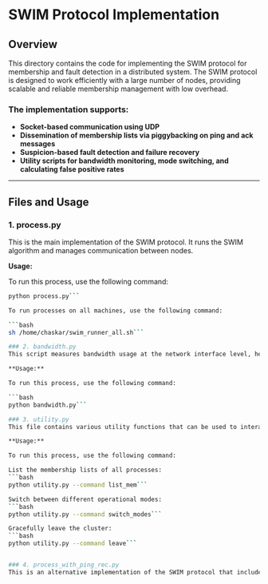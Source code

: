 # SWIM Protocol Implementation

## Overview

This directory contains the code for implementing the SWIM protocol for membership and fault detection in a distributed system. The SWIM protocol is designed to work efficiently with a large number of nodes, providing scalable and reliable membership management with low overhead.

### The implementation supports:
- **Socket-based communication using UDP**
- **Dissemination of membership lists via piggybacking on ping and ack messages**
- **Suspicion-based fault detection and failure recovery**
- **Utility scripts for bandwidth monitoring, mode switching, and calculating false positive rates**

---

## Files and Usage

### 1. process.py
This is the main implementation of the SWIM protocol. It runs the SWIM algorithm and manages communication between nodes.

**Usage:**

To run this process, use the following command:

```bash
python process.py```

To run processes on all machines, use the following command:

```bash
sh /home/chaskar/swim_runner_all.sh```

### 2. bandwidth.py
This script measures bandwidth usage at the network interface level, helping monitor the bandwidth overhead caused by the SWIM protocol.

**Usage:**

To run this process, use the following command:

```bash
python bandwidth.py```

### 3. utility.py
This file contains various utility functions that can be used to interact with the processes and manage the SWIM protocol.

**Usage:**

To run this process, use the following command:

List the membership lists of all processes:
```bash
python utility.py --command list_mem```

Switch between different operational modes:
```bash
python utility.py --command switch_modes```

Gracefully leave the cluster:
```bash
python utility.py --command leave```


### 4. process_with_ping_rec.py
This is an alternative implementation of the SWIM protocol that includes support for ping_req messages

